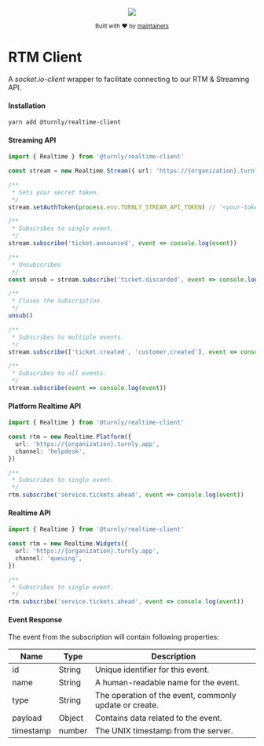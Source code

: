 <div align="center">
  <p align="center">
      <a href="https://turnly.app" target="_blank" rel="noopener">
          <img src="https://raw.githubusercontent.com/turnly/turnly/develop/docs/assets/github-header.png" />
      </a>
  </p>

  <p>
    <sub>
      Built with ❤︎ by
      <a href="https://github.com/turnly/turnly/blob/develop/OWNERS.md">
        maintainers
      </a>
    </sub>
  </p>
</div>

# RTM Client

A _socket.io-client_ wrapper to facilitate connecting to our RTM & Streaming API.

#### Installation

```sh
yarn add @turnly/realtime-client
```

#### Streaming API

```typescript
import { Realtime } from '@turnly/realtime-client'

const stream = new Realtime.Stream({ url: 'https://{organization}.turnly.app' })

/**
 * Sets your secret token.
 */
stream.setAuthToken(process.env.TURNLY_STREAM_API_TOKEN) // '<your-token>'

/**
 * Subscribes to single event.
 */
stream.subscribe('ticket.announced', event => console.log(event))

/**
 * Unsubscribes
 */
const unsub = stream.subscribe('ticket.discarded', event => console.log(event))

/**
 * Closes the subscription.
 */
unsub()

/**
 * Subscribes to multiple events.
 */
stream.subscribe(['ticket.created', 'customer.created'], event => console.log(event))

/**
 * Subscribes to all events.
 */
stream.subscribe(event => console.log(event))
```

#### Platform Realtime API

```typescript
import { Realtime } from '@turnly/realtime-client'

const rtm = new Realtime.Platform({
  url: 'https://{organization}.turnly.app',
  channel: 'helpdesk',
})

/**
 * Subscribes to single event.
 */
rtm.subscribe('service.tickets.ahead', event => console.log(event))
```

#### Realtime API

```typescript
import { Realtime } from '@turnly/realtime-client'

const rtm = new Realtime.Widgets({
  url: 'https://{organization}.turnly.app',
  channel: 'queuing',
})

/**
 * Subscribes to single event.
 */
rtm.subscribe('service.tickets.ahead', event => console.log(event))
```

#### Event Response

The event from the subscription will contain following properties:

| Name         | Type      | Description                                             |
| ------------ | --------- | ------------------------------------------------------- |
| id           | String    | Unique identifier for this event.                       |
| name         | String    | A human-readable name for the event.                    |
| type         | String    | The operation of the event, commonly update or create.  |
| payload      | Object    | Contains data related to the event.                     |
| timestamp	   | number    | The UNIX timestamp from the server.                     |
